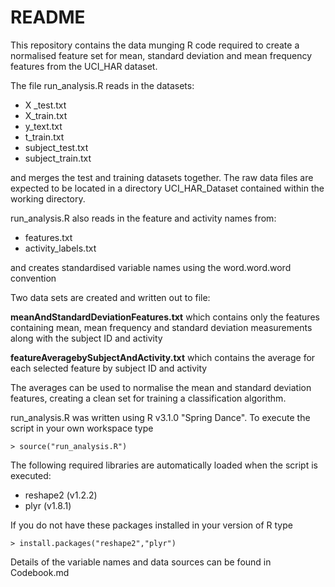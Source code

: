 README
========================================================

This repository contains the data munging R code required to create a normalised feature set for mean, standard deviation and mean frequency features from the UCI_HAR dataset.

The file run_analysis.R reads in the datasets:

* X _test.txt
* X_train.txt
* y_text.txt
* t_train.txt
* subject_test.txt
* subject_train.txt

and merges the test and training datasets together. The raw data files are expected to be located in a directory UCI_HAR_Dataset contained within the working directory.

run_analysis.R also reads in the feature and activity names from: 

* features.txt
* activity_labels.txt

and creates standardised variable names using the word.word.word convention

Two data sets are created and written out to file:

**meanAndStandardDeviationFeatures.txt** which contains only the features containing mean, mean frequency and standard deviation measurements along with the subject ID and activity
	
**featureAveragebySubjectAndActivity.txt** which contains the average for each selected feature by subject ID and activity

The averages can be used to normalise the mean and standard deviation features, creating a clean set for training a classification algorithm.


run_analysis.R was written using R v3.1.0 "Spring Dance". To execute the script in your own workspace type

	> source("run_analysis.R")


The following required libraries are automatically loaded when the script is executed: 

* reshape2 (v1.2.2)
* plyr (v1.8.1)

If you do not have these packages installed in your version of R type

	> install.packages("reshape2","plyr")

Details of the variable names and data sources can be found in Codebook.md